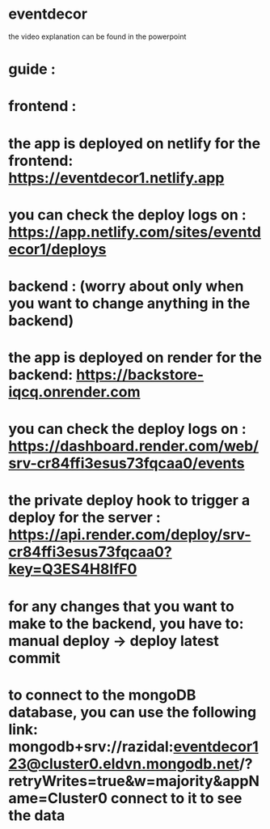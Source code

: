 # eventdecor
the video explanation can be found in the powerpoint
# guide :

# frontend :
# the app is deployed on netlify for the frontend: https://eventdecor1.netlify.app
# you can check the deploy logs on : https://app.netlify.com/sites/eventdecor1/deploys

# backend :  (worry about only when you want to change anything in the backend)
# the app is deployed on render for the backend: https://backstore-iqcq.onrender.com
# you can check the deploy logs on : https://dashboard.render.com/web/srv-cr84ffi3esus73fqcaa0/events 
# the private deploy hook to trigger a deploy for the server : https://api.render.com/deploy/srv-cr84ffi3esus73fqcaa0?key=Q3ES4H8IfF0
# for any changes that you want to make to the backend, you have to: manual deploy -> deploy latest commit
# to connect to the mongoDB database, you can use the following link: mongodb+srv://razidal:eventdecor123@cluster0.eldvn.mongodb.net/?retryWrites=true&w=majority&appName=Cluster0   connect to it to see the data
